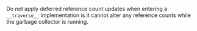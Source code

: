 Do not apply deferred reference count updates when entering a `__traverse__` implementation is it cannot alter any reference counts while the garbage collector is running.
